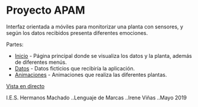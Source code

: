 # Proyecto APAM

Interfaz orientada a móviles para monitorizar una planta con sensores, y según los datos recibidos presenta diferentes emociones.

Partes:
* [Inicio](index.html) - Página principal donde se visualiza los datos y la planta, además de diferentes menús.
* [Datos](xml/datos.xml) - Datos ficticios que recibiría la aplicación.
* [Animaciones](css/plantas.css) - Animaciones que realiza las diferentes plantas.

[Vista en directo](http://apam-ivios.netlify.com)

I.E.S. Hermanos Machado
..Lenguaje de Marcas
..Irene Viñas
..Mayo 2019
